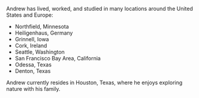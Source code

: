 Andrew has lived, worked, and studied in many locations around the United States and Europe:
* Northfield, Minnesota
* Heiligenhaus, Germany
* Grinnell, Iowa
* Cork, Ireland
* Seattle, Washington
* San Francisco Bay Area, California
* Odessa, Texas
* Denton, Texas

Andrew currently resides in Houston, Texas, where he enjoys exploring nature with his family.
